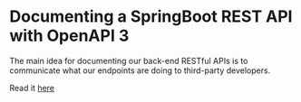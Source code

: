 # Documenting a SpringBoot REST API with OpenAPI 3
The main idea for documenting our back-end RESTful APIs is to communicate what our endpoints are doing to third-party developers.

Read it [here](https://codersite.dev/documenting-rest-api-openapi3/)


